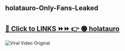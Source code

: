 
 ## holatauro-Only-Fans-Leaked

# <h2><a href="https://clipsfans.com/holatauro&ref=git">🔗 Click to LINKS ⏩⏩ 👉 🟢 holatauro </a></h2>

<a href="https://clipsfans.com/holatauro&ref=git" rel="nofollow" data-target="animated-image.originalLink"><img src="https://i.ibb.co.com/xMMVF88/686577567.gif" alt="Viral Video Original" style="max-width: 100%; display: inline-block;" data-target="animated-image.originalImage"></a>
